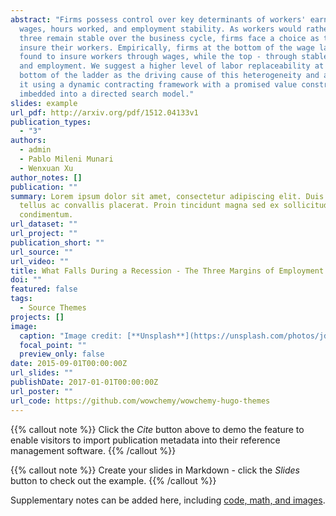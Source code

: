 ```yaml
---
abstract: "Firms possess control over key determinants of workers' earnings :
  wages, hours worked, and employment stability. As workers would rather all
  three remain stable over the business cycle, firms face a choice as to how to
  insure their workers. Empirically, firms at the bottom of the wage ladder are
  found to insure workers through wages, while the top - through stable hours
  and employment. We suggest a higher level of labor replaceability at the
  bottom of the ladder as the driving cause of this heterogeneity and argue for
  it using a dynamic contracting framework with a promised value constraint
  imbedded into a directed search model."
slides: example
url_pdf: http://arxiv.org/pdf/1512.04133v1
publication_types:
  - "3"
authors:
  - admin
  - Pablo Mileni Munari
  - Wenxuan Xu
author_notes: []
publication: ""
summary: Lorem ipsum dolor sit amet, consectetur adipiscing elit. Duis posuere
  tellus ac convallis placerat. Proin tincidunt magna sed ex sollicitudin
  condimentum.
url_dataset: ""
url_project: ""
publication_short: ""
url_source: ""
url_video: ""
title: What Falls During a Recession - The Three Margins of Employment Insurance
doi: ""
featured: false
tags:
  - Source Themes
projects: []
image:
  caption: "Image credit: [**Unsplash**](https://unsplash.com/photos/jdD8gXaTZsc)"
  focal_point: ""
  preview_only: false
date: 2015-09-01T00:00:00Z
url_slides: ""
publishDate: 2017-01-01T00:00:00Z
url_poster: ""
url_code: https://github.com/wowchemy/wowchemy-hugo-themes
---
```


{{% callout note %}}
Click the *Cite* button above to demo the feature to enable visitors to import publication metadata into their reference management software.
{{% /callout %}}

{{% callout note %}}
Create your slides in Markdown - click the *Slides* button to check out the example.
{{% /callout %}}

Supplementary notes can be added here, including [code, math, and images](https://wowchemy.com/docs/writing-markdown-latex/).



